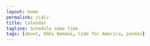 ```yaml
---
layout: home
permalink: /cal/
title: Calendar
tagline: Schedule some time
tags: [about, Abhi Nemani, Code for America, pandas]
---
```

<div class="page-wrap author-page">
					<!-- Calendly inline widget begin -->
					<div class="calendly-inline-widget" data-url="https://calendly.com/abhi-nemani" style="min-width:320px;height:630px;"></div>
					<script type="text/javascript" src="https://assets.calendly.com/assets/external/widget.js" async></script>
</div>
